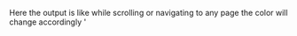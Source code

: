 Here the output is like while scrolling or navigating to any page the color will change accordingly
'
